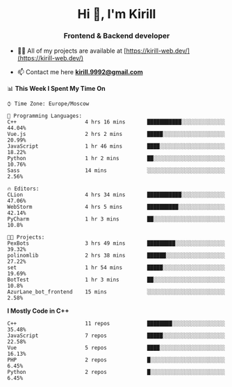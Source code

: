<h1 align="center">Hi 👋, I'm Kirill</h1>
<h3 align="center">Frontend & Backend developer</h3>

- 👨‍💻 All of my projects are available at [https://kirill-web.dev/](https://kirill-web.dev/)

- 📫 Contact me here **kirill.9992@gmail.com**











<!--START_SECTION:waka-->
📊 **This Week I Spent My Time On** 

```text
⌚︎ Time Zone: Europe/Moscow

💬 Programming Languages: 
C++                      4 hrs 16 mins       ███████████░░░░░░░░░░░░░░   44.04% 
Vue.js                   2 hrs 2 mins        █████░░░░░░░░░░░░░░░░░░░░   20.99% 
JavaScript               1 hr 46 mins        ████░░░░░░░░░░░░░░░░░░░░░   18.22% 
Python                   1 hr 2 mins         ██░░░░░░░░░░░░░░░░░░░░░░░   10.76% 
Sass                     14 mins             ░░░░░░░░░░░░░░░░░░░░░░░░░   2.56%

🔥 Editors: 
CLion                    4 hrs 34 mins       ███████████░░░░░░░░░░░░░░   47.06% 
WebStorm                 4 hrs 5 mins        ██████████░░░░░░░░░░░░░░░   42.14% 
PyCharm                  1 hr 3 mins         ██░░░░░░░░░░░░░░░░░░░░░░░   10.8%

🐱‍💻 Projects: 
PexBots                  3 hrs 49 mins       █████████░░░░░░░░░░░░░░░░   39.32% 
polinomlib               2 hrs 38 mins       ██████░░░░░░░░░░░░░░░░░░░   27.22% 
set                      1 hr 54 mins        █████░░░░░░░░░░░░░░░░░░░░   19.69% 
BotTest                  1 hr 3 mins         ██░░░░░░░░░░░░░░░░░░░░░░░   10.8% 
AzurLane_bot_frontend    15 mins             ░░░░░░░░░░░░░░░░░░░░░░░░░   2.58%

```

**I Mostly Code in C++** 

```text
C++                      11 repos            ████████░░░░░░░░░░░░░░░░░   35.48% 
JavaScript               7 repos             █████░░░░░░░░░░░░░░░░░░░░   22.58% 
Vue                      5 repos             ████░░░░░░░░░░░░░░░░░░░░░   16.13% 
PHP                      2 repos             █░░░░░░░░░░░░░░░░░░░░░░░░   6.45% 
Python                   2 repos             █░░░░░░░░░░░░░░░░░░░░░░░░   6.45%

```



<!--END_SECTION:waka-->
